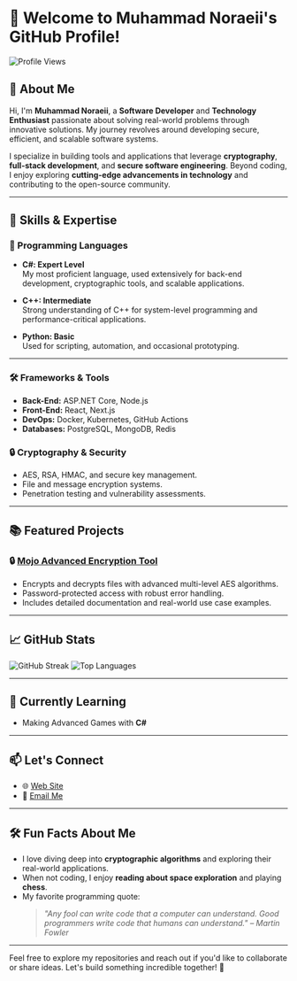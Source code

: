# 👋 Welcome to Muhammad Noraeii's GitHub Profile!
![Profile Views](https://komarev.com/ghpvc/?usernameMuhammad-Noraeii&color=blueviolet)
## 🌟 About Me
Hi, I'm **Muhammad Noraeii**, a **Software Developer** and **Technology Enthusiast** passionate about solving real-world problems through innovative solutions. My journey revolves around developing secure, efficient, and scalable software systems.

I specialize in building tools and applications that leverage **cryptography**, **full-stack development**, and **secure software engineering**. Beyond coding, I enjoy exploring **cutting-edge advancements in technology** and contributing to the open-source community.

---

## 🔧 Skills & Expertise

### 🚀 Programming Languages
- **C#: Expert Level**  
  My most proficient language, used extensively for back-end development, cryptographic tools, and scalable applications.
  
- **C++: Intermediate**  
  Strong understanding of C++ for system-level programming and performance-critical applications.

- **Python: Basic**  
  Used for scripting, automation, and occasional prototyping.

---

### 🛠️ Frameworks & Tools
- **Back-End:** ASP.NET Core, Node.js  
- **Front-End:** React, Next.js  
- **DevOps:** Docker, Kubernetes, GitHub Actions  
- **Databases:** PostgreSQL, MongoDB, Redis  

### 🔒 Cryptography & Security
- AES, RSA, HMAC, and secure key management.  
- File and message encryption systems.  
- Penetration testing and vulnerability assessments.

---

## 📚 Featured Projects



### 🔒 **[Mojo Advanced Encryption Tool](https://github.com/Muhammad-Noraeii/MAET)**  
- Encrypts and decrypts files with advanced multi-level AES algorithms.
- Password-protected access with robust error handling.
- Includes detailed documentation and real-world use case examples.



---

## 📈 GitHub Stats

![GitHub Streak](https://github-readme-streak-stats.herokuapp.com/?user=yourusername&theme=radical)
![Top Languages](https://github-readme-stats.vercel.app/api/top-langs/?username=yourusername&layout=compact&theme=radical)

---

## 🌱 Currently Learning
- Making Advanced Games with **C#**



---

## 📫 Let's Connect
 
- 🌐 [Web Site](https://Mojo-Corp.blog.ir)  
- 📧 [Email Me](mailto:Muhammad.Noraeii@gmail.com)

---

## 🛠️ Fun Facts About Me
- I love diving deep into **cryptographic algorithms** and exploring their real-world applications.  
- When not coding, I enjoy **reading about space exploration** and playing **chess**.  
- My favorite programming quote:  
  > *"Any fool can write code that a computer can understand. Good programmers write code that humans can understand." – Martin Fowler*

---

Feel free to explore my repositories and reach out if you'd like to collaborate or share ideas. Let's build something incredible together! 🚀
